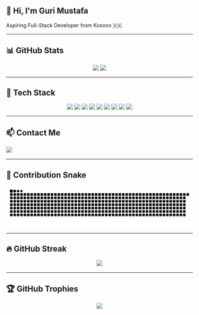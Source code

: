 ## 👋 Hi, I'm Guri Mustafa

Aspiring Full-Stack Developer from Kosovo 🇽🇰

---

## 📊 GitHub Stats

<div align="center">
  <img src="https://github-readme-stats.vercel.app/api?username=GuriMustafa&show_icons=true&theme=dracula&cache_seconds=86400" height="150" />
  <img src="https://github-readme-stats.vercel.app/api/top-langs?username=GuriMustafa&layout=compact&theme=dracula&cache_seconds=86400" height="150" />
</div>

---

## 🚀 Tech Stack

<p align="center">
  <img src="https://cdn.jsdelivr.net/gh/devicons/devicon/icons/javascript/javascript-original.svg" width="40"/>
  <img src="https://cdn.jsdelivr.net/gh/devicons/devicon/icons/html5/html5-original.svg" width="40"/>
  <img src="https://cdn.jsdelivr.net/gh/devicons/devicon/icons/css3/css3-original.svg" width="40"/>
  <img src="https://cdn.jsdelivr.net/gh/devicons/devicon/icons/tailwindcss/tailwindcss-plain.svg" width="40"/>
  <img src="https://raw.githubusercontent.com/devicons/devicon/master/icons/greensock/greensock-original.svg" width="40"/>
  <img src="https://cdn.jsdelivr.net/gh/devicons/devicon/icons/csharp/csharp-original.svg" width="40"/>
  <img src="https://cdn.jsdelivr.net/gh/devicons/devicon/icons/sqlite/sqlite-original.svg" width="40"/> <!-- SQLite icon -->
  <img src="https://cdn.jsdelivr.net/gh/devicons/devicon/icons/c/c-original.svg" width="40"/>
  <img src="https://cdn.jsdelivr.net/gh/devicons/devicon/icons/typescript/typescript-original.svg" width="40"/>
</p>

---

## 📫 Contact Me

<a href="mailto:guriimustafaa@gmail.com">
  <img src="https://img.shields.io/static/v1?message=Gmail&logo=gmail&label=&color=D14836&logoColor=white&labelColor=&style=for-the-badge" height="35" />
</a>

---

## 🐍 Contribution Snake

<div align="center">
  <picture>
    <source media="(prefers-color-scheme: dark)" srcset="https://raw.githubusercontent.com/GuriMustafa/GuriMustafa/output/github-snake-dark.svg" />
    <source media="(prefers-color-scheme: light)" srcset="https://raw.githubusercontent.com/GuriMustafa/GuriMustafa/output/github-snake.svg" />
    <img alt="github-snake" src="https://raw.githubusercontent.com/GuriMustafa/GuriMustafa/output/github-snake.svg" />
  </picture>
</div>

---

## 🔥 GitHub Streak

<div align="center">
  <img src="https://nirzak-streak-stats.vercel.app/?user=GuriMustafa&theme=dark&hide_border=false" />
</div>

---

## 🏆 GitHub Trophies

<div align="center">
  <img src="https://github-profile-trophy.vercel.app/?username=GuriMustafa&theme=radical&no-frame=true&no-bg=false&margin-w=4" />
</div>
